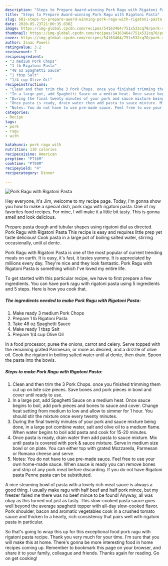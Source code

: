 ```yaml
---
description: "Steps to Prepare Award-winning Pork Ragu with Rigatoni Pasta"
title: "Steps to Prepare Award-winning Pork Ragu with Rigatoni Pasta"
slug: 681-steps-to-prepare-award-winning-pork-ragu-with-rigatoni-pasta
date: 2020-05-23T21:00:35.030Z
image: https://img-global.cpcdn.com/recipes/54163464/751x532cq70/pork-ragu-with-rigatoni-pasta-recipe-main-photo.jpg
thumbnail: https://img-global.cpcdn.com/recipes/54163464/751x532cq70/pork-ragu-with-rigatoni-pasta-recipe-main-photo.jpg
cover: https://img-global.cpcdn.com/recipes/54163464/751x532cq70/pork-ragu-with-rigatoni-pasta-recipe-main-photo.jpg
author: Isaac Powell
ratingvalue: 3.2
reviewcount: 7
recipeingredient:
- "3 medium Pork Chops"
- "1 lb Rigatoni Pasta"
- "48 oz Spaghetti Sauce"
- "1 tbsp Salt"
- "1/4 cup Olive Oil"
recipeinstructions:
- "Clean and then trim the 3 Pork Chops. once you finished trimming them cut up on bite size pieces. Save bones and pork pieces in bowl and cover until ready to use."
- "In a large pot, add Spaghetti Sauce on a medium heat. Once sauce begins to boil, add pork pieces and bones to sauce and cover. Change heat setting from medium to low and allow to simmer for 1 hour. You should stir the mixture once every twenty minutes."
- "During the final twenty minutes of your pork and sauce mixture being done, in a large pot combine water, salt and olive oil to a medium flame. When water begins to boil add pasta and cook for 15-20 minutes."
- "Once pasta is ready, drain water then add pasta to sauce mixture. Mix until pasta is covered with pork &amp; sauce mixture. Serve in medium size bowl or on plate. You can either top with grated Mozzarella, Parmesan or Romano cheese and serve."
- "Notes: You do not have to use pre-made sauce. Feel free to use your own home-made sauce. When sauce is ready you can remove bones and strip of any pork meat before discarding. If you do not have Rigatoni pasta Penne pasta can be substituted."
categories:
- Recipe
tags:
- pork
- ragu
- with

katakunci: pork ragu with 
nutrition: 110 calories
recipecuisine: American
preptime: "PT16M"
cooktime: "PT50M"
recipeyield: "4"
recipecategory: Dinner

---
```



![Pork Ragu with Rigatoni Pasta](https://img-global.cpcdn.com/recipes/54163464/751x532cq70/pork-ragu-with-rigatoni-pasta-recipe-main-photo.jpg)

Hey everyone, it's Jim, welcome to my recipe page. Today, I'm gonna show you how to make a special dish, pork ragu with rigatoni pasta. One of my favorites food recipes. For mine, I will make it a little bit tasty. This is gonna smell and look delicious.

Prepare pasta dough and tubular shapes using rigatoni dial as directed. Pork Ragu with Rigatoni Pasta This recipe is easy and requires little prep yet taste delicious! Cook pasta in a large pot of boiling salted water, stirring occasionally, until al dente.

Pork Ragu with Rigatoni Pasta is one of the most popular of current trending meals on earth. It is easy, it's fast, it tastes yummy. It is appreciated by millions every day. They're nice and they look fantastic. Pork Ragu with Rigatoni Pasta is something which I've loved my entire life.


To get started with this particular recipe, we have to first prepare a few ingredients. You can have pork ragu with rigatoni pasta using 5 ingredients and 5 steps. Here is how you cook that.

<!--inarticleads1-->

##### The ingredients needed to make Pork Ragu with Rigatoni Pasta:

1. Make ready 3 medium Pork Chops
1. Prepare 1 lb Rigatoni Pasta
1. Take 48 oz Spaghetti Sauce
1. Make ready 1 tbsp Salt
1. Prepare 1/4 cup Olive Oil


In a food processor, puree the onions, carrot and celery. Serve topped with the remaining grated Parmesan, or more as desired, and a drizzle of olive oil. Cook the rigatoni in boiling salted water until al dente, then drain. Spoon the pasta into the bowls. 

<!--inarticleads2-->

##### Steps to make Pork Ragu with Rigatoni Pasta:

1. Clean and then trim the 3 Pork Chops. once you finished trimming them cut up on bite size pieces. Save bones and pork pieces in bowl and cover until ready to use.
1. In a large pot, add Spaghetti Sauce on a medium heat. Once sauce begins to boil, add pork pieces and bones to sauce and cover. Change heat setting from medium to low and allow to simmer for 1 hour. You should stir the mixture once every twenty minutes.
1. During the final twenty minutes of your pork and sauce mixture being done, in a large pot combine water, salt and olive oil to a medium flame. When water begins to boil add pasta and cook for 15-20 minutes.
1. Once pasta is ready, drain water then add pasta to sauce mixture. Mix until pasta is covered with pork &amp; sauce mixture. Serve in medium size bowl or on plate. You can either top with grated Mozzarella, Parmesan or Romano cheese and serve.
1. Notes: You do not have to use pre-made sauce. Feel free to use your own home-made sauce. When sauce is ready you can remove bones and strip of any pork meat before discarding. If you do not have Rigatoni pasta Penne pasta can be substituted.


A nice steaming bowl of pasta with a lovely rich meat sauce is always a good thing. I usually make ragu with half beef and half pork mince, but my freezer failed me there was no beef mince to be found! Anyway, all was okay as this turned out just as tasty. This slow-cooked pasta sauce goes well beyond the average spaghetti topper with all-day slow-cooked flavor. Pork shoulder, bacon and aromatic vegetables cook in a crushed tomato sauce and thicken to a hearty, rich consistency that pairs well with rigatoni pasta in particular. 

So that's going to wrap this up for this exceptional food pork ragu with rigatoni pasta recipe. Thank you very much for your time. I'm sure that you will make this at home. There's gonna be more interesting food in home recipes coming up. Remember to bookmark this page on your browser, and share it to your family, colleague and friends. Thanks again for reading. Go on get cooking!
